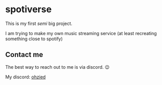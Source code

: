 # spotiverse

This is my first *semi* big project.

I am trying to make my own music streaming service (at least recreating something close to spotify)

## Contact me
The best way to reach out to me is via discord. 😉

My discord: [ohzied](https://discordapp.com/users/484808856128585750)